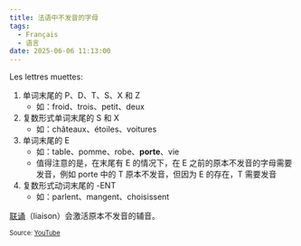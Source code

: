 ```yaml
---
title: 法语中不发音的字母
tags:
  - Français
  - 语言
date: 2025-06-06 11:13:00
---
```


Les lettres muettes:

1. 单词末尾的 P、D、T、S、X 和 Z
   - 如：froid、trois、petit、deux
2. 复数形式单词末尾的 S 和 X
   - 如：châteaux、étoiles、voitures<!--more-->
3. 单词末尾的 E
   - 如：table、pomme、robe、**porte**、vie
   - 值得注意的是，在末尾有 E 的情况下，在 E 之前的原本不发音的字母需要发音，例如 porte 中的 T 原本不发音，但因为 E 的存在，T 需要发音
4. 复数形式动词末尾的 -ENT
   - 如：parlent、mangent、choisissent

[联诵](/cards/liaison/)（liaison）会激活原本不发音的辅音。

<span style="font-size:80%">Source: [YouTube](https://www.youtube.com/watch?v=sSCEoAWw0q4)</span>
